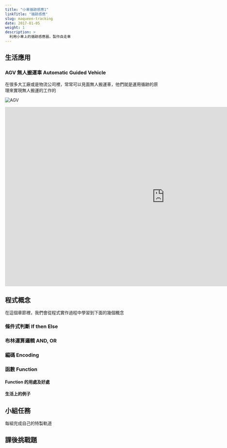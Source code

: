 ```yaml
---
title: "小車循跡感應1"
linkTitle: "循跡感應"
slug: maqueen-tracking
date: 2017-01-05
weight: 1
description: >
  利用小車上的循跡感應器，製作自走車
---
```


## 生活應用

### AGV 無人搬運車 Automatic Guided Vehicle

在很多大工廠或是物流公司裡，常常可以見面無人搬運車，他們就是運用循跡的原理來實現無人搬運的工作的

![AGV](https://i.imgur.com/MC84F1q.jpg)

<iframe width="1049" height="590" src="https://www.youtube.com/embed/aP6k5VYvGHc" frameborder="0" allow="accelerometer; autoplay; encrypted-media; gyroscope; picture-in-picture" allowfullscreen>
</iframe>

## 程式概念

在這個章節裡，我們會從程式實作過程中學習到下面的幾個概念

### 條件式判斷 If then Else

### 布林運算邏輯 AND, OR

### 編碼 Encoding

### 函數 Function

#### Function 的用處及好處

#### 生活上的例子

## 小組任務

每組完成自己的特製軌道

## 課後挑戰題
